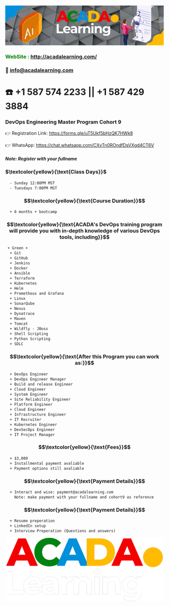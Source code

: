 ![ACADA!](AcadaLearning.png)
### **<span style="color:green"> WebSite : <http://acadalearning.com/></span>**
### **:email: info@acadalearning.com**
# :phone: +1 587 574 2233 || +1 587 429 3884

### DevOps Engineering Master Program Cohort 9
:point_right: Registration Link: https://forms.gle/uT5Ukf5bHzQK7HWk8

:point_right: WhatsApp: https://chat.whatsapp.com/CXvTn0ROndfDsVXgd4CT6V

##### Note: Register with your fullname

### $\textcolor{yellow}{\text{Class Days}}$
```
  - Sunday 12:00PM MST
  - Tuesdays 7:00PM MST
```
### $$\textcolor{yellow}{\text{Course Duration}}$$
```
  + 6 months + bootcamp
```
### $$\textcolor{yellow}{\text{ACADA's DevOps training program will provide you with in-depth knowledge of various DevOps tools, including}}$$
```
 + Green +
  + Git
  + GitHub
  + Jenkins
  + Docker
  + Ansible
  + Terraform
  + Kubernetes
  + Helm
  + Prometheus and Grafana
  + Linux
  + SonarQube
  + Nexus
  + Dynatrace
  + Maven
  + Tomcat
  + Wildfly - JBoss
  + Shell Scripting
  + Python Scripting
  + SDLC
```
### $$\textcolor{yellow}{\text{After this Program you can work as:}}$$
```
  + DevOps Engineer
  + DevOps Engineer Manager
  + Build and release Engineer
  + Cloud Engineer
  + System Engineer
  + Site Reliability Engineer
  + Platform Engineer
  + Cloud Engineer
  + Infrastructure Engineer
  + IT Recruiter
  + Kubernetes Engineer
  + DevSecOps Engineer
  + IT Project Manager
```
### $$\textcolor{yellow}{\text{Fees}}$$
```
  + $3,000 
  + Installmental payment avaliable
  + Payment options still avaliable
```
### $$\textcolor{yellow}{\text{Payment Details}}$$
```
  + Interact and wise: payment@acadalearning.com
    Note: make payment with your fullname and cohort9 as reference
```
### $$\textcolor{yellow}{\text{Payment Details}}$$
```
  + Resume preperation
  + LinkedIn setup
  + Interview Preperation (Questions and answers)
```
![ACADA!](Acada.png)
